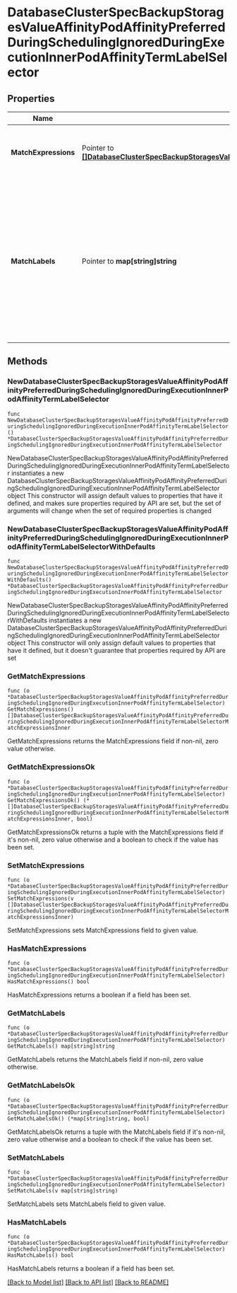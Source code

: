 # DatabaseClusterSpecBackupStoragesValueAffinityPodAffinityPreferredDuringSchedulingIgnoredDuringExecutionInnerPodAffinityTermLabelSelector

## Properties

Name | Type | Description | Notes
------------ | ------------- | ------------- | -------------
**MatchExpressions** | Pointer to [**[]DatabaseClusterSpecBackupStoragesValueAffinityPodAffinityPreferredDuringSchedulingIgnoredDuringExecutionInnerPodAffinityTermLabelSelectorMatchExpressionsInner**](DatabaseClusterSpecBackupStoragesValueAffinityPodAffinityPreferredDuringSchedulingIgnoredDuringExecutionInnerPodAffinityTermLabelSelectorMatchExpressionsInner.md) | matchExpressions is a list of label selector requirements. The requirements are ANDed. | [optional] 
**MatchLabels** | Pointer to **map[string]string** | matchLabels is a map of {key,value} pairs. A single {key,value} in the matchLabels map is equivalent to an element of matchExpressions, whose key field is \&quot;key\&quot;, the operator is \&quot;In\&quot;, and the values array contains only \&quot;value\&quot;. The requirements are ANDed. | [optional] 

## Methods

### NewDatabaseClusterSpecBackupStoragesValueAffinityPodAffinityPreferredDuringSchedulingIgnoredDuringExecutionInnerPodAffinityTermLabelSelector

`func NewDatabaseClusterSpecBackupStoragesValueAffinityPodAffinityPreferredDuringSchedulingIgnoredDuringExecutionInnerPodAffinityTermLabelSelector() *DatabaseClusterSpecBackupStoragesValueAffinityPodAffinityPreferredDuringSchedulingIgnoredDuringExecutionInnerPodAffinityTermLabelSelector`

NewDatabaseClusterSpecBackupStoragesValueAffinityPodAffinityPreferredDuringSchedulingIgnoredDuringExecutionInnerPodAffinityTermLabelSelector instantiates a new DatabaseClusterSpecBackupStoragesValueAffinityPodAffinityPreferredDuringSchedulingIgnoredDuringExecutionInnerPodAffinityTermLabelSelector object
This constructor will assign default values to properties that have it defined,
and makes sure properties required by API are set, but the set of arguments
will change when the set of required properties is changed

### NewDatabaseClusterSpecBackupStoragesValueAffinityPodAffinityPreferredDuringSchedulingIgnoredDuringExecutionInnerPodAffinityTermLabelSelectorWithDefaults

`func NewDatabaseClusterSpecBackupStoragesValueAffinityPodAffinityPreferredDuringSchedulingIgnoredDuringExecutionInnerPodAffinityTermLabelSelectorWithDefaults() *DatabaseClusterSpecBackupStoragesValueAffinityPodAffinityPreferredDuringSchedulingIgnoredDuringExecutionInnerPodAffinityTermLabelSelector`

NewDatabaseClusterSpecBackupStoragesValueAffinityPodAffinityPreferredDuringSchedulingIgnoredDuringExecutionInnerPodAffinityTermLabelSelectorWithDefaults instantiates a new DatabaseClusterSpecBackupStoragesValueAffinityPodAffinityPreferredDuringSchedulingIgnoredDuringExecutionInnerPodAffinityTermLabelSelector object
This constructor will only assign default values to properties that have it defined,
but it doesn't guarantee that properties required by API are set

### GetMatchExpressions

`func (o *DatabaseClusterSpecBackupStoragesValueAffinityPodAffinityPreferredDuringSchedulingIgnoredDuringExecutionInnerPodAffinityTermLabelSelector) GetMatchExpressions() []DatabaseClusterSpecBackupStoragesValueAffinityPodAffinityPreferredDuringSchedulingIgnoredDuringExecutionInnerPodAffinityTermLabelSelectorMatchExpressionsInner`

GetMatchExpressions returns the MatchExpressions field if non-nil, zero value otherwise.

### GetMatchExpressionsOk

`func (o *DatabaseClusterSpecBackupStoragesValueAffinityPodAffinityPreferredDuringSchedulingIgnoredDuringExecutionInnerPodAffinityTermLabelSelector) GetMatchExpressionsOk() (*[]DatabaseClusterSpecBackupStoragesValueAffinityPodAffinityPreferredDuringSchedulingIgnoredDuringExecutionInnerPodAffinityTermLabelSelectorMatchExpressionsInner, bool)`

GetMatchExpressionsOk returns a tuple with the MatchExpressions field if it's non-nil, zero value otherwise
and a boolean to check if the value has been set.

### SetMatchExpressions

`func (o *DatabaseClusterSpecBackupStoragesValueAffinityPodAffinityPreferredDuringSchedulingIgnoredDuringExecutionInnerPodAffinityTermLabelSelector) SetMatchExpressions(v []DatabaseClusterSpecBackupStoragesValueAffinityPodAffinityPreferredDuringSchedulingIgnoredDuringExecutionInnerPodAffinityTermLabelSelectorMatchExpressionsInner)`

SetMatchExpressions sets MatchExpressions field to given value.

### HasMatchExpressions

`func (o *DatabaseClusterSpecBackupStoragesValueAffinityPodAffinityPreferredDuringSchedulingIgnoredDuringExecutionInnerPodAffinityTermLabelSelector) HasMatchExpressions() bool`

HasMatchExpressions returns a boolean if a field has been set.

### GetMatchLabels

`func (o *DatabaseClusterSpecBackupStoragesValueAffinityPodAffinityPreferredDuringSchedulingIgnoredDuringExecutionInnerPodAffinityTermLabelSelector) GetMatchLabels() map[string]string`

GetMatchLabels returns the MatchLabels field if non-nil, zero value otherwise.

### GetMatchLabelsOk

`func (o *DatabaseClusterSpecBackupStoragesValueAffinityPodAffinityPreferredDuringSchedulingIgnoredDuringExecutionInnerPodAffinityTermLabelSelector) GetMatchLabelsOk() (*map[string]string, bool)`

GetMatchLabelsOk returns a tuple with the MatchLabels field if it's non-nil, zero value otherwise
and a boolean to check if the value has been set.

### SetMatchLabels

`func (o *DatabaseClusterSpecBackupStoragesValueAffinityPodAffinityPreferredDuringSchedulingIgnoredDuringExecutionInnerPodAffinityTermLabelSelector) SetMatchLabels(v map[string]string)`

SetMatchLabels sets MatchLabels field to given value.

### HasMatchLabels

`func (o *DatabaseClusterSpecBackupStoragesValueAffinityPodAffinityPreferredDuringSchedulingIgnoredDuringExecutionInnerPodAffinityTermLabelSelector) HasMatchLabels() bool`

HasMatchLabels returns a boolean if a field has been set.


[[Back to Model list]](../README.md#documentation-for-models) [[Back to API list]](../README.md#documentation-for-api-endpoints) [[Back to README]](../README.md)


